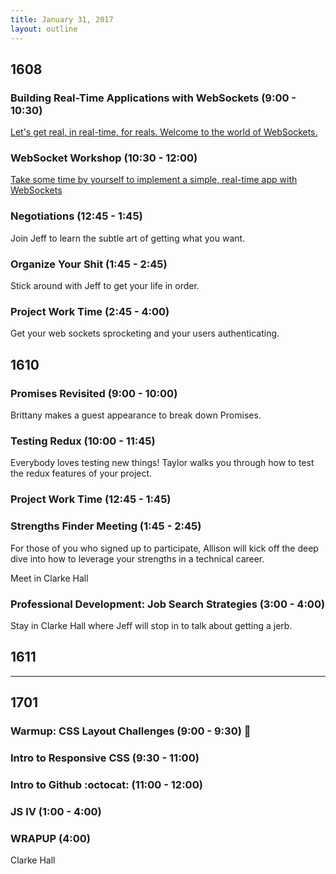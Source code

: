 ```yaml
---
title: January 31, 2017
layout: outline
---
```


## 1608

### Building Real-Time Applications with WebSockets (9:00 - 10:30)

[Let's get real, in real-time, for reals. Welcome to the world of WebSockets.](http://frontend.turing.io/lessons/websockets.html)

### WebSocket Workshop (10:30 - 12:00)

[Take some time by yourself to implement a simple, real-time app with WebSockets](http://frontend.turing.io/lessons/websocket-workshop.html)

### Negotiations (12:45 - 1:45)
Join Jeff to learn the subtle art of getting what you want.

### Organize Your Shit (1:45 - 2:45)
Stick around with Jeff to get your life in order.

### Project Work Time (2:45 - 4:00)
Get your web sockets sprocketing and your users authenticating.

## 1610

### Promises Revisited (9:00 - 10:00)
Brittany makes a guest appearance to break down Promises.  

### Testing Redux (10:00 - 11:45)
Everybody loves testing new things! Taylor walks you through how to test the redux features of your project.

### Project Work Time (12:45 - 1:45)

### Strengths Finder Meeting (1:45 - 2:45)
For those of you who signed up to participate, Allison will kick off the deep dive into how to leverage your strengths in a technical career.

Meet in Clarke Hall

### Professional Development: Job Search Strategies (3:00 - 4:00)
Stay in Clarke Hall where Jeff will stop in to talk about getting a jerb.  

## 1611

***

## 1701

### Warmup: CSS Layout Challenges (9:00 - 9:30) :muscle:

### Intro to Responsive CSS (9:30 - 11:00)

### Intro to Github :octocat: (11:00 - 12:00)

### JS IV (1:00 - 4:00)

### WRAPUP (4:00)
Clarke Hall
